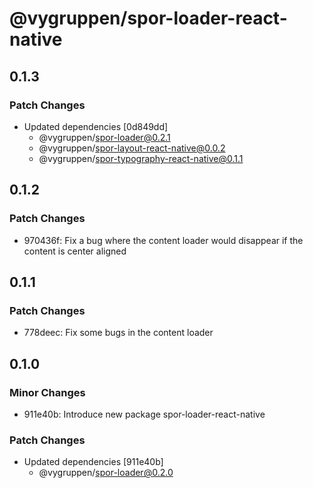 # @vygruppen/spor-loader-react-native

## 0.1.3

### Patch Changes

- Updated dependencies [0d849dd]
  - @vygruppen/spor-loader@0.2.1
  - @vygruppen/spor-layout-react-native@0.0.2
  - @vygruppen/spor-typography-react-native@0.1.1

## 0.1.2

### Patch Changes

- 970436f: Fix a bug where the content loader would disappear if the content is center aligned

## 0.1.1

### Patch Changes

- 778deec: Fix some bugs in the content loader

## 0.1.0

### Minor Changes

- 911e40b: Introduce new package spor-loader-react-native

### Patch Changes

- Updated dependencies [911e40b]
  - @vygruppen/spor-loader@0.2.0
